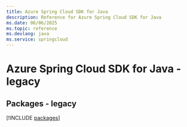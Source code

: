 ```yaml
---
title: Azure Spring Cloud SDK for Java
description: Reference for Azure Spring Cloud SDK for Java
ms.date: 06/06/2025
ms.topic: reference
ms.devlang: java
ms.service: springcloud
---
```

# Azure Spring Cloud SDK for Java - legacy
## Packages - legacy
[!INCLUDE [packages](spring-cloud-index.md)]